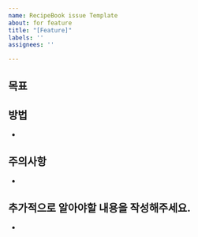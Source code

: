 ```yaml
---
name: RecipeBook issue Template
about: for feature
title: "[Feature]"
labels: ''
assignees: ''

---
```


## 목표


## 방법
- 

## 주의사항
-

## 추가적으로 알아야할 내용을 작성해주세요.
-
